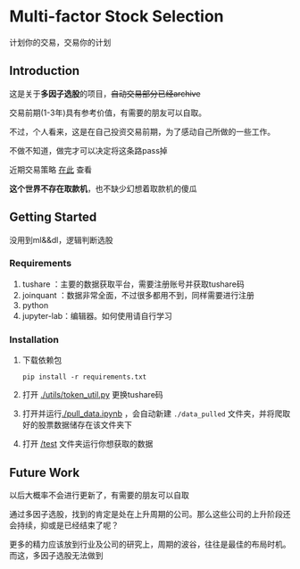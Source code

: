 # Multi-factor Stock Selection

计划你的交易，交易你的计划

## Introduction

这是关于**多因子选股**的项目，~~自动交易部分已经archive~~

交易前期(1-3年)具有参考价值，有需要的朋友可以自取。

不过，个人看来，这是在自己投资交易前期，为了感动自己所做的一些工作。

不做不知道，做完才可以决定将这条路pass掉

近期交易策略 [在此](http://note.youdao.com/noteshare?id=3f34f9c3cceddd406fe18dc218f061ce&sub=5B475C8834D34C269472DCDA56B18710) 查看

**这个世界不存在取款机**，也不缺少幻想着取款机的傻瓜

## Getting Started

没用到ml&&dl，逻辑判断选股

### Requirements

1. tushare ：主要的数据获取平台，需要注册账号并获取tushare码
2. joinquant ：数据非常全面，不过很多都用不到，同样需要进行注册
3. python
4. jupyter-lab：编辑器。如何使用请自行学习

### Installation

1. 下载依赖包

   ```
   pip install -r requirements.txt
   ```

2. 打开 [./utils/token_util.py](./utils/token_util.py) 更换tushare码
3. 打开并运行[./pull_data.ipynb](./pull_data.ipynb) ，会自动新建 ```./data_pulled``` 文件夹，并将爬取好的股票数据储存在该文件夹下
4. 打开 [/test](/test) 文件夹运行你想获取的数据

## Future Work

以后大概率不会进行更新了，有需要的朋友可以自取

通过多因子选股，找到的肯定是处在上升周期的公司。那么这些公司的上升阶段还会持续，抑或是已经结束了呢？

更多的精力应该放到行业及公司的研究上，周期的波谷，往往是最佳的布局时机。而这，多因子选股无法做到

